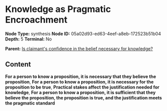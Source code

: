 # Knowledge as Pragmatic Encroachment

**Node Type:** synthesis
**Node ID:** 05a02d93-ed63-4eef-a8eb-172523b51b04
**Depth:** 5
**Terminal:** No

**Parent:** [Is claimant's confidence in the belief necessary for knowledge?](is-claimants-confidence-in-the-belief-necessary-for-knowledge-antithesis-8d3926a7-cec1-4d16-b282-2573b0071613.md)

## Content

**For a person to know a proposition, it is necessary that they believe the proposition**, **For a person to know a proposition, it is necessary for the proposition to be true**, **Practical stakes affect the justification needed for knowledge**, **For a person to know a proposition, it is sufficient that they believe the proposition, the proposition is true, and the justification meets the pragmatic standard**
